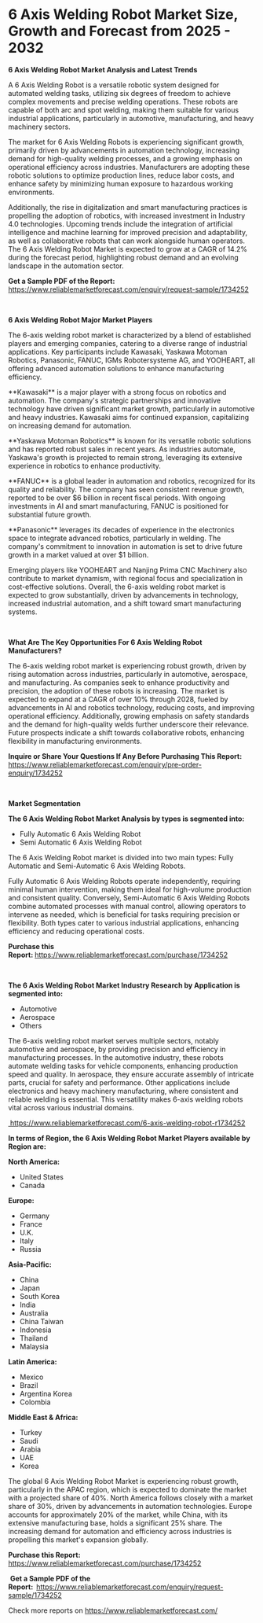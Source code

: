 <p><h1>6 Axis Welding Robot Market Size, Growth and Forecast from 2025 - 2032</h1></p><p><strong>6 Axis Welding Robot Market Analysis and Latest Trends</strong></p>
<p><p>A 6 Axis Welding Robot is a versatile robotic system designed for automated welding tasks, utilizing six degrees of freedom to achieve complex movements and precise welding operations. These robots are capable of both arc and spot welding, making them suitable for various industrial applications, particularly in automotive, manufacturing, and heavy machinery sectors. </p><p>The market for 6 Axis Welding Robots is experiencing significant growth, primarily driven by advancements in automation technology, increasing demand for high-quality welding processes, and a growing emphasis on operational efficiency across industries. Manufacturers are adopting these robotic solutions to optimize production lines, reduce labor costs, and enhance safety by minimizing human exposure to hazardous working environments. </p><p>Additionally, the rise in digitalization and smart manufacturing practices is propelling the adoption of robotics, with increased investment in Industry 4.0 technologies. Upcoming trends include the integration of artificial intelligence and machine learning for improved precision and adaptability, as well as collaborative robots that can work alongside human operators. The 6 Axis Welding Robot Market is expected to grow at a CAGR of 14.2% during the forecast period, highlighting robust demand and an evolving landscape in the automation sector.</p></p>
<p><strong>Get a Sample PDF of the Report:&nbsp;</strong> <a href="https://www.reliablemarketforecast.com/enquiry/request-sample/1734252?utm_campaign=3169&utm_medium=2&utm_source=Github&utm_content=ia&utm_term=11042025&utm_id=6-axis-welding-robot">https://www.reliablemarketforecast.com/enquiry/request-sample/1734252</a></p>
<p>&nbsp;</p>
<p><strong>6 Axis Welding Robot Major Market Players</strong></p>
<p><p>The 6-axis welding robot market is characterized by a blend of established players and emerging companies, catering to a diverse range of industrial applications. Key participants include Kawasaki, Yaskawa Motoman Robotics, Panasonic, FANUC, IGMs Robotersysteme AG, and YOOHEART, all offering advanced automation solutions to enhance manufacturing efficiency.</p><p>**Kawasaki** is a major player with a strong focus on robotics and automation. The company's strategic partnerships and innovative technology have driven significant market growth, particularly in automotive and heavy industries. Kawasaki aims for continued expansion, capitalizing on increasing demand for automation.</p><p>**Yaskawa Motoman Robotics** is known for its versatile robotic solutions and has reported robust sales in recent years. As industries automate, Yaskawa's growth is projected to remain strong, leveraging its extensive experience in robotics to enhance productivity.</p><p>**FANUC** is a global leader in automation and robotics, recognized for its quality and reliability. The company has seen consistent revenue growth, reported to be over $6 billion in recent fiscal periods. With ongoing investments in AI and smart manufacturing, FANUC is positioned for substantial future growth.</p><p>**Panasonic** leverages its decades of experience in the electronics space to integrate advanced robotics, particularly in welding. The company's commitment to innovation in automation is set to drive future growth in a market valued at over $1 billion.</p><p>Emerging players like YOOHEART and Nanjing Prima CNC Machinery also contribute to market dynamism, with regional focus and specialization in cost-effective solutions. Overall, the 6-axis welding robot market is expected to grow substantially, driven by advancements in technology, increased industrial automation, and a shift toward smart manufacturing systems.</p></p>
<p>&nbsp;</p>
<p><strong>What Are The Key Opportunities For 6 Axis Welding Robot Manufacturers?</strong></p>
<p><p>The 6-axis welding robot market is experiencing robust growth, driven by rising automation across industries, particularly in automotive, aerospace, and manufacturing. As companies seek to enhance productivity and precision, the adoption of these robots is increasing. The market is expected to expand at a CAGR of over 10% through 2028, fueled by advancements in AI and robotics technology, reducing costs, and improving operational efficiency. Additionally, growing emphasis on safety standards and the demand for high-quality welds further underscore their relevance. Future prospects indicate a shift towards collaborative robots, enhancing flexibility in manufacturing environments.</p></p>
<p><strong>Inquire or Share Your Questions If Any Before Purchasing This Report:</strong> <a href="https://www.reliablemarketforecast.com/enquiry/pre-order-enquiry/1734252?utm_campaign=3169&utm_medium=2&utm_source=Github&utm_content=ia&utm_term=11042025&utm_id=6-axis-welding-robot">https://www.reliablemarketforecast.com/enquiry/pre-order-enquiry/1734252</a></p>
<p>&nbsp;</p>
<p><strong>Market Segmentation</strong></p>
<p><strong>The 6 Axis Welding Robot Market Analysis by types is segmented into:</strong></p>
<p><ul><li>Fully Automatic 6 Axis Welding Robot</li><li>Semi Automatic 6 Axis Welding Robot</li></ul></p>
<p><p>The 6 Axis Welding Robot market is divided into two main types: Fully Automatic and Semi-Automatic 6 Axis Welding Robots. </p><p>Fully Automatic 6 Axis Welding Robots operate independently, requiring minimal human intervention, making them ideal for high-volume production and consistent quality. Conversely, Semi-Automatic 6 Axis Welding Robots combine automated processes with manual control, allowing operators to intervene as needed, which is beneficial for tasks requiring precision or flexibility. Both types cater to various industrial applications, enhancing efficiency and reducing operational costs.</p></p>
<p><strong>Purchase this Report:&nbsp;</strong><a href="https://www.reliablemarketforecast.com/purchase/1734252?utm_campaign=3169&utm_medium=2&utm_source=Github&utm_content=ia&utm_term=11042025&utm_id=6-axis-welding-robot">https://www.reliablemarketforecast.com/purchase/1734252</a></p>
<p>&nbsp;</p>
<p><strong>The 6 Axis Welding Robot Market Industry Research by Application is segmented into:</strong></p>
<p><ul><li>Automotive</li><li>Aerospace</li><li>Others</li></ul></p>
<p><p>The 6-axis welding robot market serves multiple sectors, notably automotive and aerospace, by providing precision and efficiency in manufacturing processes. In the automotive industry, these robots automate welding tasks for vehicle components, enhancing production speed and quality. In aerospace, they ensure accurate assembly of intricate parts, crucial for safety and performance. Other applications include electronics and heavy machinery manufacturing, where consistent and reliable welding is essential. This versatility makes 6-axis welding robots vital across various industrial domains.</p></p>
<p><a href="https://www.reliablemarketforecast.com/6-axis-welding-robot-r1734252?utm_campaign=3169&utm_medium=2&utm_source=Github&utm_content=ia&utm_term=11042025&utm_id=6-axis-welding-robot">&nbsp;https://www.reliablemarketforecast.com/6-axis-welding-robot-r1734252</a></p>
<p><strong>In terms of Region, the 6 Axis Welding Robot Market Players available by Region are:</strong></p>
<p>
    <p> <strong> North America: </strong>
        <ul>
            <li>United States</li>
            <li>Canada</li>
        </ul>
        </p> 
    <p> <strong> Europe: </strong>
        <ul>
            <li>Germany</li>
            <li>France</li>
            <li>U.K.</li>
            <li>Italy</li>
            <li>Russia</li>
        </ul>
        </p> 
    <p> <strong> Asia-Pacific: </strong>
        <ul>
            <li>China</li>
            <li>Japan</li>
            <li>South Korea</li>
            <li>India</li>
            <li>Australia</li>
            <li>China Taiwan</li>
            <li>Indonesia</li>
            <li>Thailand</li>
            <li>Malaysia</li>
        </ul>
        </p> 
    <p> <strong> Latin America: </strong>
        <ul>
            <li>Mexico</li>
            <li>Brazil</li>
            <li>Argentina Korea</li>
            <li>Colombia</li>
        </ul>
        </p> 
    <p> <strong> Middle East & Africa: </strong>
        <ul>
            <li>Turkey</li>
            <li>Saudi</li>
            <li>Arabia</li>
            <li>UAE</li>
            <li>Korea</li>
        </ul>
    </p>
    </p>
<p><p>The global 6 Axis Welding Robot Market is experiencing robust growth, particularly in the APAC region, which is expected to dominate the market with a projected share of 40%. North America follows closely with a market share of 30%, driven by advancements in automation technologies. Europe accounts for approximately 20% of the market, while China, with its extensive manufacturing base, holds a significant 25% share. The increasing demand for automation and efficiency across industries is propelling this market's expansion globally.</p></p>
<p><strong>Purchase this Report: </strong><a href="https://www.reliablemarketforecast.com/purchase/1734252?utm_campaign=3169&utm_medium=2&utm_source=Github&utm_content=ia&utm_term=11042025&utm_id=6-axis-welding-robot">https://www.reliablemarketforecast.com/purchase/1734252</a></p>
<p>&nbsp;<strong>Get a Sample PDF of the Report:&nbsp;&nbsp;</strong><a href="https://www.reliablemarketforecast.com/enquiry/request-sample/1734252?utm_campaign=3169&utm_medium=2&utm_source=Github&utm_content=ia&utm_term=11042025&utm_id=6-axis-welding-robot">https://www.reliablemarketforecast.com/enquiry/request-sample/1734252</a></p>
<p><strong></strong></p>
<p>Check more reports on <a href="https://www.reliablemarketforecast.com/?utm_campaign=3169&utm_medium=2&utm_source=Github&utm_content=ia&utm_term=11042025&utm_id=6-axis-welding-robot">https://www.reliablemarketforecast.com/</a></p>